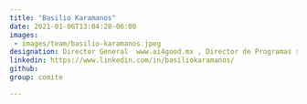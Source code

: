 ```yaml
---
title: "Basilio Karamanos"
date: 2021-01-06T13:04:28-06:00
images: 
 - images/team/basilio-karamanos.jpeg
designation: Director General  www.ai4good.mx , Director de Programas saturdays.ai , CIO Mexicana de Camiones
linkedin: https://www.linkedin.com/in/basiliokaramanos/
github: 
group: comite

---
```



